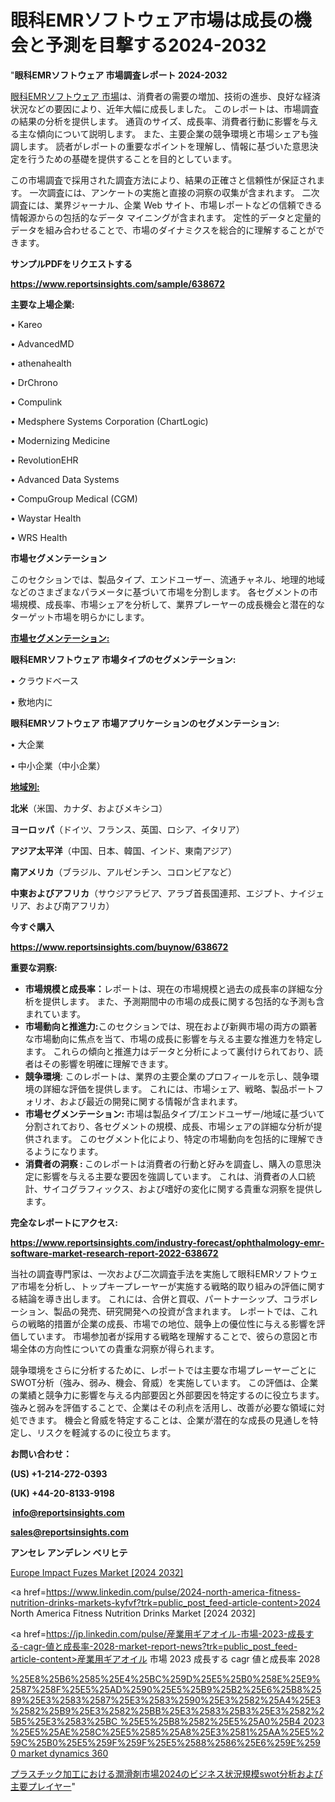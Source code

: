 # 眼科EMRソフトウェア市場は成長の機会と予測を目撃する2024-2032

"<strong>眼科EMRソフトウェア 市場調査レポート 2024-2032</strong>

<a href=https://www.reportsinsights.com/sample/638672>眼科EMRソフトウェア 市場</a>は、消費者の需要の増加、技術の進歩、良好な経済状況などの要因により、近年大幅に成長しました。 このレポートは、市場調査の結果の分析を提供します。 通貨のサイズ、成長率、消費者行動に影響を与える主な傾向について説明します。 また、主要企業の競争環境と市場シェアも強調します。 読者がレポートの重要なポイントを理解し、情報に基づいた意思決定を行うための基礎を提供することを目的としています。

この市場調査で採用された調査方法により、結果の正確さと信頼性が保証されます。 一次調査には、アンケートの実施と直接の洞察の収集が含まれます。 二次調査には、業界ジャーナル、企業 Web サイト、市場レポートなどの信頼できる情報源からの包括的なデータ マイニングが含まれます。 定性的データと定量的データを組み合わせることで、市場のダイナミクスを総合的に理解することができます。

<strong><b>サンプルPDFをリクエストする</b></strong>

<a href=https://www.reportsinsights.com/sample/638672><strong><u>https://www.reportsinsights.com/sample/638672</u></strong></a>

<strong>主要な上場企業:</strong>

• Kareo

• AdvancedMD

• athenahealth

• DrChrono

• Compulink

• Medsphere Systems Corporation (ChartLogic)

• Modernizing Medicine

• RevolutionEHR

• Advanced Data Systems

• CompuGroup Medical (CGM)

• Waystar Health

• WRS Health

<strong>市場セグメンテーション</strong>

このセクションでは、製品タイプ、エンドユーザー、流通チャネル、地理的地域などのさまざまなパラメータに基づいて市場を分割します。 各セグメントの市場規模、成長率、市場シェアを分析して、業界プレーヤーの成長機会と潜在的なターゲット市場を明らかにします。

<strong><u>市場セグメンテーション</u></strong><strong><u>:</u></strong>

<strong>眼科EMRソフトウェア 市場タイプのセグメンテーション:</strong>

• クラウドベース

• 敷地内に

<strong>眼科EMRソフトウェア 市場アプリケーションのセグメンテーション:</strong>

• 大企業

• 中小企業（中小企業）

<strong><u>地域別</u></strong><strong><u>:</u></strong>

<strong>北米</strong>（米国、カナダ、およびメキシコ）

<strong>ヨーロッパ</strong>（ドイツ、フランス、英国、ロシア、イタリア）

<strong>アジア太平洋</strong>（中国、日本、韓国、インド、東南アジア）

<strong>南アメリカ</strong>（ブラジル、アルゼンチン、コロンビアなど）

<strong>中東およびアフリカ</strong>（サウジアラビア、アラブ首長国連邦、エジプト、ナイジェリア、および南アフリカ）

<strong>今すぐ購入</strong>

<a href=https://www.reportsinsights.com/buynow/638672><strong><u>https://www.reportsinsights.com/buynow/638672</u></strong></a>

<strong>重要な洞察:</strong>
<ul>
  <li><strong>市場規模と成長率：</strong>レポートは、現在の市場規模と過去の成長率の詳細な分析を提供します。 また、予測期間中の市場の成長に関する包括的な予測も含まれています。</li>
  <li><strong>市場動向と推進力:</strong>このセクションでは、現在および新興市場の両方の顕著な市場動向に焦点を当て、市場の成長に影響を与える主要な推進力を特定します。 これらの傾向と推進力はデータと分析によって裏付けられており、読者はその影響を明確に理解できます。</li>
  <li><strong>競争環境</strong>: このレポートは、業界の主要企業のプロフィールを示し、競争環境の詳細な評価を提供します。 これには、市場シェア、戦略、製品ポートフォリオ、および最近の開発に関する情報が含まれます。</li>
  <li><strong>市場セグメンテーション: </strong>市場は製品タイプ/エンドユーザー/地域に基づいて分割されており、各セグメントの規模、成長、市場シェアの詳細な分析が提供されます。 このセグメント化により、特定の市場動向を包括的に理解できるようになります。</li>
  <li><strong>消費者の洞察 : </strong>このレポートは消費者の行動と好みを調査し、購入の意思決定に影響を与える主要な要因を強調しています。 これは、消費者の人口統計、サイコグラフィックス、および嗜好の変化に関する貴重な洞察を提供します。</li>
</ul>
<strong>完全なレポートにアクセス:</strong>

<a href=https://www.reportsinsights.com/industry-forecast/ophthalmology-emr-software-market-research-report-2022-638672><strong><u><b>https://www.reportsinsights.com/industry-forecast/ophthalmology-emr-software-market-research-report-2022-638672</b></u></strong></a>

当社の調査専門家は、一次および二次調査手法を実施して眼科EMRソフトウェア市場を分析し、トップキープレーヤーが実施する戦略的取り組みの評価に関する結論を導き出します。 これには、合併と買収、パートナーシップ、コラボレーション、製品の発売、研究開発への投資が含まれます。 レポートでは、これらの戦略的措置が企業の成長、市場での地位、競争上の優位性に与える影響を評価しています。 市場参加者が採用する戦略を理解することで、彼らの意図と市場全体の方向性についての貴重な洞察が得られます。

競争環境をさらに分析するために、レポートでは主要な市場プレーヤーごとにSWOT分析（強み、弱み、機会、脅威）を実施しています。 この評価は、企業の業績と競争力に影響を与える内部要因と外部要因を特定するのに役立ちます。 強みと弱みを評価することで、企業はその利点を活用し、改善が必要な領域に対処できます。 機会と脅威を特定することは、企業が潜在的な成長の見通しを特定し、リスクを軽減するのに役立ちます。

<strong>お問い合わせ：</strong>

<strong>(US) +1-214-272-0393</strong>

<strong>(UK) +44-20-8133-9198</strong>

<strong> </strong><a href=info@reportsinsights.com><strong><u>info@reportsinsights.com</u></strong></a>

<a href=sales@reportsinsights.com><strong><u>sales@reportsinsights.com</u></strong></a>

<strong>アンセレ アンデレン ベリヒテ</strong>

<a href=https://www.linkedin.com/pulse/europe-impact-fuzes-market-analysis-identifying-growth-kyy7f/>Europe Impact Fuzes Market [2024 2032]</a>

<a href=https://www.linkedin.com/pulse/2024-north-america-fitness-nutrition-drinks-markets-kyfvf?trk=public_post_feed-article-content>2024 North America Fitness Nutrition Drinks Market [2024 2032]</a>

<a href=https://jp.linkedin.com/pulse/産業用ギアオイル-市場-2023-成長する-cagr-値と成長率-2028-market-report-news?trk=public_post_feed-article-content>産業用ギアオイル 市場 2023 成長する cagr 値と成長率 2028</a>

<a href=https://www.linkedin.com/pulse/%25E8%25B6%2585%25E4%25BC%259D%25E5%25B0%258E%25E9%2587%258F%25E5%25AD%2590%25E5%25B9%25B2%25E6%25B8%2589%25E3%2583%2587%25E3%2583%2590%25E3%2582%25A4%25E3%2582%25B9%25E3%2582%25BB%25E3%2583%25B3%25E3%2582%25B5%25E3%2583%25BC-%25E5%25B8%2582%25E5%25A0%25B4-2023-%25E5%25AE%258C%25E5%2585%25A8%25E3%2581%25AA%25E5%259C%25B0%25E5%259F%259F%25E5%2588%2586%25E6%259E%2590-market-dynamics-360>%25E8%25B6%2585%25E4%25BC%259D%25E5%25B0%258E%25E9%2587%258F%25E5%25AD%2590%25E5%25B9%25B2%25E6%25B8%2589%25E3%2583%2587%25E3%2583%2590%25E3%2582%25A4%25E3%2582%25B9%25E3%2582%25BB%25E3%2583%25B3%25E3%2582%25B5%25E3%2583%25BC %25E5%25B8%2582%25E5%25A0%25B4 2023 %25E5%25AE%258C%25E5%2585%25A8%25E3%2581%25AA%25E5%259C%25B0%25E5%259F%259F%25E5%2588%2586%25E6%259E%2590 market dynamics 360</a>

<a href=https://www.linkedin.com/pulse/プラスチック加工における潤滑剤市場2024のビジネス状況規模swot分析および主要プレイヤー-infopulse-daily-360-nqmgf/>プラスチック加工における潤滑剤市場2024のビジネス状況規模swot分析および主要プレイヤー</a>"
